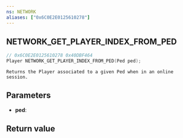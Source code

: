 ```yaml
---
ns: NETWORK
aliases: ["0x6C0E2E0125610278"]
---
```

## NETWORK_GET_PLAYER_INDEX_FROM_PED

```c
// 0x6C0E2E0125610278 0x40DBF464
Player NETWORK_GET_PLAYER_INDEX_FROM_PED(Ped ped);
```

```
Returns the Player associated to a given Ped when in an online session.  
```

## Parameters
* **ped**: 

## Return value
